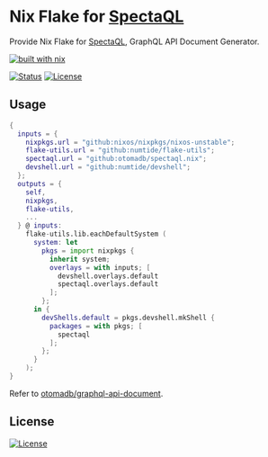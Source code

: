 # Nix Flake for [SpectaQL](https://github.com/anvilco/spectaql)

Provide Nix Flake for [SpectaQL](https://github.com/anvilco/spectaql), GraphQL API Document Generator.

[![built with nix](https://builtwithnix.org/badge.svg)](https://builtwithnix.org)

[![Status](https://github.com/otomadb/spectaql.nix/actions/workflows/flake.yml/badge.svg)](https://github.com/otomadb/spectaql.nix/actions/workflows/flake.yml)
[![License](https://img.shields.io/github/license/otomadb/spectaql.nix?style=flat)](https://github.com/otomadb/spectaql.nix/blob/main/LICENSE)

## Usage

```nix
{
  inputs = {
    nixpkgs.url = "github:nixos/nixpkgs/nixos-unstable";
    flake-utils.url = "github:numtide/flake-utils";
    spectaql.url = "github:otomadb/spectaql.nix";
    devshell.url = "github:numtide/devshell";
  };
  outputs = {
    self,
    nixpkgs,
    flake-utils,
    ...
  } @ inputs:
    flake-utils.lib.eachDefaultSystem (
      system: let
        pkgs = import nixpkgs {
          inherit system;
          overlays = with inputs; [
            devshell.overlays.default
            spectaql.overlays.default
          ];
        };
      in {
        devShells.default = pkgs.devshell.mkShell {
          packages = with pkgs; [
            spectaql
          ];
        };
      }
    );
}
```

Refer to [otomadb/graphql-api-document](https://github.com/otomadb/graphql-api-document).

## License

[![License](https://img.shields.io/github/license/otomadb/spectaql.nix?style=flat-square)](https://github.com/otomadb/spectaql.nix/blob/main/LICENSE)
